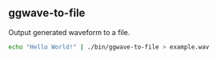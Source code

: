## ggwave-to-file

Output generated waveform to a file.

```bash
echo "Hello World!" | ./bin/ggwave-to-file > example.wav
```
